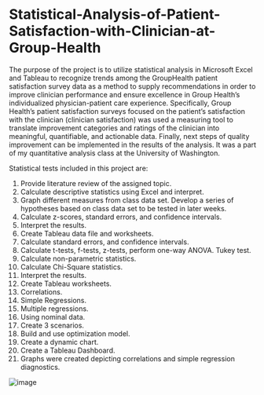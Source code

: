 # Statistical-Analysis-of-Patient-Satisfaction-with-Clinician-at-Group-Health

The purpose of the project is to utilize statistical analysis in Microsoft Excel and Tableau to recognize trends among the GroupHealth patient satisfaction survey data as a method to supply recommendations in order to improve clinician performance and ensure excellence in Group Health’s individualized physician-patient care experience.
Specifically, Group Health’s patient satisfaction surveys focused on the patient’s satisfaction with the clinician (clinician satisfaction) was used a measuring tool to translate improvement categories and ratings of the clinician into meaningful, quantifiable, and actionable data. Finally, next steps of quality improvement can be implemented in the results of the analysis. It was a part of my quantitative analysis class at the University of Washington.

Statistical tests included in this project are:
1. Provide literature review of the assigned topic.
2.  Calculate descriptive statistics using Excel and interpret. 
3.  Graph different measures from class data set. Develop a series of hypotheses based on class data set 
to be tested in later weeks.
4.  Calculate z-scores, standard errors, and confidence intervals.
5.  Interpret the results.
6. Create Tableau data file and worksheets.
7. Calculate standard errors, and confidence intervals.
8. Calculate t-tests, f-tests, z-tests, perform one-way ANOVA. Tukey test.
9.  Calculate non-parametric statistics.
10.  Calculate Chi-Square statistics.
11.  Interpret the results.
12. Create Tableau worksheets.
13. Correlations.
14. Simple Regressions.
15. Multiple regressions.
16. Using nominal data.
17. Create 3 scenarios.
18. Build and use optimization model.
19. Create a dynamic chart.
20. Create a Tableau Dashboard.
21. Graphs were created depicting correlations and simple regression diagnostics. 

![image](https://user-images.githubusercontent.com/98923915/162546409-d423c971-3b4d-401c-a73c-3eab0e7f612f.png)
